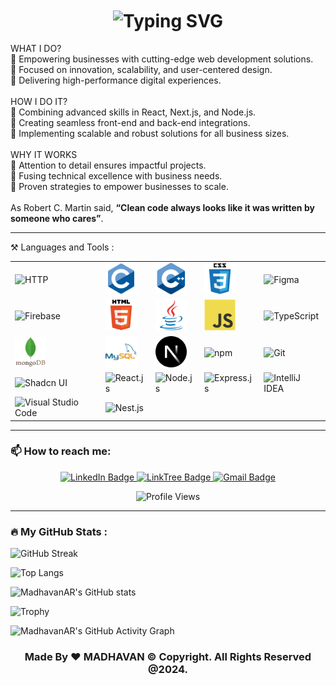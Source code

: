 <div align="center">
  <h1>
    <a><img align="center" src="https://readme-typing-svg.herokuapp.com?font=Fira+Code&pause=1000&color=12F7DE&width=435&lines=Hello+there!+My+name+is+Madhavan.+%F0%9F%91%8B%F0%9F%A4%93" alt="Typing SVG" /></a>
  </h1>
</div>

<p align="">
   WHAT I DO?<br>
    🔹 Empowering businesses with cutting-edge web development solutions.<br>
    🔹 Focused on innovation, scalability, and user-centered design.<br>
    🔹 Delivering high-performance digital experiences.<br><br>
   HOW I DO IT?<br>
    🔹 Combining advanced skills in React, Next.js, and Node.js.<br>
    🔹 Creating seamless front-end and back-end integrations.<br>
    🔹 Implementing scalable and robust solutions for all business sizes.<br><br>
   WHY IT WORKS<br>
    🔹 Attention to detail ensures impactful projects.<br>
    🔹 Fusing technical excellence with business needs.<br>
    🔹 Proven strategies to empower businesses to scale.<br><br>
   As Robert C. Martin said, <strong>“Clean code always looks like it was written by someone who cares”</strong>.<br>
</p>

<hr>

⚒️ Languages and Tools :

<div align="center">
	<table>
    <tr>
      <td><img width="50" src="https://user-images.githubusercontent.com/25181517/192107854-765620d7-f909-4953-a6da-36e1ef69eea6.png" alt="HTTP" title="HTTP"/></td>	
      <td><img src="https://raw.githubusercontent.com/devicons/devicon/master/icons/c/c-original.svg" alt="C" width="50"/></td>
      <td><img src="https://raw.githubusercontent.com/devicons/devicon/master/icons/cplusplus/cplusplus-original.svg" alt="C++" width="50"/></td>
      <td><img src="https://raw.githubusercontent.com/devicons/devicon/master/icons/css3/css3-original-wordmark.svg" alt="CSS3" width="50"/></td>
      <td><img src="https://www.vectorlogo.zone/logos/figma/figma-icon.svg" alt="Figma" width="50"/></td>
    </tr>
    <tr>
      <td><img src="https://www.vectorlogo.zone/logos/firebase/firebase-icon.svg" alt="Firebase" width="50"/></td>
      <td><img src="https://raw.githubusercontent.com/devicons/devicon/master/icons/html5/html5-original-wordmark.svg" alt="HTML5" width="50"/></td>
      <td><img src="https://raw.githubusercontent.com/devicons/devicon/master/icons/java/java-original.svg" alt="Java" width="50"/></td>
      <td><img src="https://raw.githubusercontent.com/devicons/devicon/master/icons/javascript/javascript-original.svg" alt="JavaScript" width="50"/></td>
      <td><img width="50" src="https://user-images.githubusercontent.com/25181517/183890598-19a0ac2d-e88a-4005-a8df-1ee36782fde1.png" alt="TypeScript" title="TypeScript"/></td>
    </tr>
    <tr>
      <td><img src="https://raw.githubusercontent.com/devicons/devicon/master/icons/mongodb/mongodb-original-wordmark.svg" alt="MongoDB" width="50"/></td>
      <td><img src="https://raw.githubusercontent.com/devicons/devicon/master/icons/mysql/mysql-original-wordmark.svg" alt="MySQL" width="50"/></td>
      <td><img src="https://raw.githubusercontent.com/devicons/devicon/master/icons/nextjs/nextjs-original.svg" alt="Next.js" width="50"/></td>
      <td><img width="50" src="https://user-images.githubusercontent.com/25181517/121401671-49102800-c959-11eb-9f6f-74d49a5e1774.png" alt="npm" title="npm"/></td>  
      <td><img width="50" src="https://user-images.githubusercontent.com/25181517/192108372-f71d70ac-7ae6-4c0d-8395-51d8870c2ef0.png" alt="Git" title="Git"/></td>
    </tr>
    <tr>
      <td><img src="https://suhelmakkad.gallerycdn.vsassets.io/extensions/suhelmakkad/shadcn-ui/0.1.1/1695843310552/Microsoft.VisualStudio.Services.Icons.Default" alt="Shadcn UI" width="50"/></td>
      <td><img src="https://upload.wikimedia.org/wikipedia/commons/a/a7/React-icon.svg" alt="React.js" width="50"/></td>
      <td><img src="https://user-images.githubusercontent.com/25181517/183568594-85e280a7-0d7e-4d1a-9028-c8c2209e073c.png" alt="Node.js" width="50"/></td>
      <td><img width="50" src="https://user-images.githubusercontent.com/25181517/183859966-a3462d8d-1bc7-4880-b353-e2cbed900ed6.png" alt="Express.js" title="Express.js"/></td>
      <td><img width="50" src="https://user-images.githubusercontent.com/25181517/192108890-200809d1-439c-4e23-90d3-b090cf9a4eea.png" alt="IntelliJ IDEA" title="IntelliJ IDEA"/></td>	
    </tr>
    <tr>
      <td><img width="50" src="https://user-images.githubusercontent.com/25181517/192108891-d86b6220-e232-423a-bf5f-90903e6887c3.png" alt="Visual Studio Code" title="Visual Studio Code"/></td>
      <td><img width="50" src="https://github.com/marwin1991/profile-technology-icons/assets/136815194/519bfaf3-c242-431e-a269-876979f05574" alt="Nest.js" title="Nest.js"/></td>
    </tr>		
	</table>
</div>

---

### 📫 How to reach me:

<div id="badges" align="center">
  <a href="https://www.linkedin.com/in/madhavan-a-86780228a/">
    <img src="https://img.shields.io/badge/LinkedIn-blue?style=for-the-badge&logo=linkedin&logoColor=white" alt="LinkedIn Badge"/>
  </a>
  
  <a href="https://linktr.ee/MadhavanAR">
    <img src="https://img.shields.io/badge/Linktree-success?logo=linktree&logoColor=white&style=for-the-badge" alt="LinkTree Badge"/>
  </a>
  
  <a href="mailto:madhavanu555@gmail.com">
    <img src="https://img.shields.io/badge/Mail-red?logo=gmail&logoColor=white&style=for-the-badge" alt="Gmail Badge"/>
  </a>
  
  ![Profile Views](https://komarev.com/ghpvc/?username=MadhavanAR&color=green)
</div>

---

### 🔥 My GitHub Stats :

![GitHub Streak](https://streak-stats.demolab.com?user=MadhavanAR&theme=radical)

![Top Langs](https://github-readme-stats.vercel.app/api/top-langs/?username=MadhavanAR&layout=compact&theme=radical)

![MadhavanAR's GitHub stats](https://github-readme-stats.vercel.app/api?username=MadhavanAR&show_icons=true&theme=radical)

![Trophy](https://github-profile-trophy.vercel.app/?username=MadhavanAR&theme=radical)

![MadhavanAR's GitHub Activity Graph](https://github-readme-activity-graph.vercel.app/graph?username=MadhavanAR&theme=github-compact)

<div align="center">

### Made By ❤️ MADHAVAN © Copyright. All Rights Reserved @2024.

</div>

